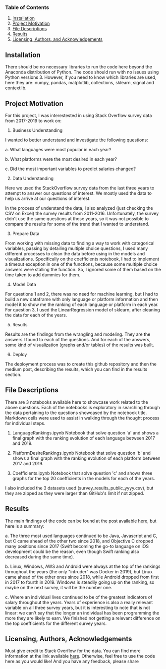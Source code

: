 
### Table of Contents

1. [Installation](#installation)
2. [Project Motivation](#motivation)
3. [File Descriptions](#files)
4. [Results](#results)
5. [Licensing, Authors, and Acknowledgements](#licensing)

## Installation <a name="installation"></a>

There should be no necessary libraries to run the code here beyond the Anaconda distribution of Python.  The code should run with no issues using Python versions 3. However, if you need to know which libraries are used, here they are: numpy, pandas, matplotlib, collections, sklearn, signal and contextlib.

## Project Motivation<a name="motivation"></a>

For this project, I was interestested in using Stack Overflow survey data from 2017-2019 to work on:

1. Business Understanding

I wanted to better understand and investigate the following questions:

a. What languages were most popular in each year?

b. What platforms were the most desired in each year?

c. Did the most important variables to predict salaries changed?

2. Data Understanding

Here we used the StackOverflow survey data from the last three years to attempt to answer our questions of interest. We mostly used the data to help us arrive at our questions of interest.

In the process of understand the data, I also analyzed (just checking the CSV on Excel) the survey results from 2011-2016. Unfortunately, the survey didn't use the same questions at those years, so it was not possible to compare the results for some of the trend that I wanted to understand.

3. Prepare Data

From working with missing data to finding a way to work with categorical variables, passing by detailing multiple choice questions, I used many different processes to clean the data before using in the models and visualizations.
Specifically on the coefficients notebook, I had to implement a timeout exception in one of the functions, because some multiple choice answers were stalling the function. So, I ignored some of them based on the time taken to add dummies for them.

4. Model Data

For questions 1 and 2, there was no need for machine learning, but I had to build a new dataframe with only language or platform information and then model it to show me the ranking of each language or platform in each year.
For question 3, I used the LinearRegression model of sklearn, after cleaning the data for each of the years.

5. Results

Results are the findings from the wrangling and modeling. They are the answers I found to each of the questions. And for each of the answers, some kind of visualization (graphs and/or tables) of the results was built.

6. Deploy

The deployment process was to create this github repository and then the medium post, describing the results, which you can find in the results section.

## File Descriptions <a name="files"></a>

There are 3 notebooks available here to showcase work related to the above questions.  Each of the notebooks is exploratory in searching through the data pertaining to the questions showcased by the notebook title.  Markdown cells were used to assist in walking through the thought process for individual steps.

1. LanguageRankings.ipynb
Notebook that solve question 'a' and shows a final graph with the ranking evolution of each language between 2017 and 2019.

2. PlatformDesireRankings.ipynb
Notebook that solve question 'b' and shows a final graph with the ranking evolution of each platform between 2017 and 2019.

3. Coefficients.ipynb
Notebook that solve question 'c' and shows three graphs for the top 20 coefficients in the models for each of the years.

I also included the 3 datasets used (survey_results_public_yyyy.csv), but they are zipped as they were larger than GitHub's limit if not zipped.

## Results<a name="results"></a>

The main findings of the code can be found at the post available [here](), but here is a summary:

a. The three most used languages continued to be Java, Javascript and C, but C came ahead of the other two since 2018, and Objective C dropped many positions since 2017 (Swift becoming the go-to language on iOS development could be the reason, even though Swift ranking also decreased during the same time).

b. Linux, Windows, AWS and Android were always at the top of the rankings throughout the years (the only "intruder" was Docker in 2019), but Linux came ahead of the other ones since 2018, while Android dropped from first in 2017 to fourth in 2019. Windows is steadily going up on the ranking, so maybe on the next survey, it will be the number one.

c. Where an individual lives continued to be of the greatest indicators of salary throughout the years. Years of experience is also a really relevant variable on all three survey years, but it is interesting to note that is not linear: we can't say that the longer an individual has been programming the more they are likely to earn. We finished not getting a relevant difference on the top coefficients for the different survey years.

## Licensing, Authors, Acknowledgements<a name="licensing"></a>

Must give credit to Stack Overflow for the data.  You can find more information at the link available [here](https://insights.stackoverflow.com/survey).  Otherwise, feel free to use the code here as you would like! And you have any feedback, please share

